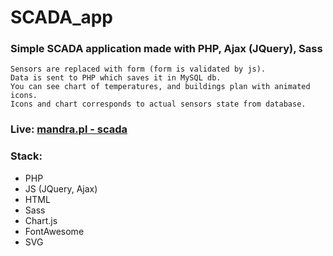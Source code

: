 # SCADA_app
### Simple SCADA application made with PHP, Ajax (JQuery), Sass
```
Sensors are replaced with form (form is validated by js).
Data is sent to PHP which saves it in MySQL db.
You can see chart of temperatures, and buildings plan with animated icons.
Icons and chart corresponds to actual sensors state from database. 
```
### Live: [mandra.pl - scada](http://mandra.pl/scada/index.php)
### Stack:
* PHP
* JS (JQuery, Ajax)
* HTML
* Sass
* Chart.js
* FontAwesome
* SVG
